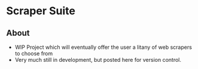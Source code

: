 # Scraper Suite 

## About
- WIP Project which will eventually offer the user a litany of web scrapers to choose from
- Very much still in development, but posted here for version control. 